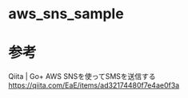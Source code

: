 # aws_sns_sample


# 参考
Qiita | Go+ AWS SNSを使ってSMSを送信する
https://qiita.com/EaE/items/ad32174480f7e4ae0f3a